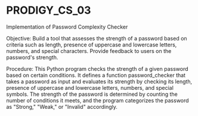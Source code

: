# PRODIGY_CS_03
Implementation of Password Complexity Checker

Objective:
Build a tool that assesses the strength of a password based on criteria such as length, presence of uppercase and lowercase letters, numbers, and special characters. 
Provide feedback to users on the password's strength.

Procedure:
This Python program checks the strength of a given password based on certain conditions. It defines a function password_checker that takes a password as input and evaluates its strength by checking its length, presence of uppercase and lowercase letters, numbers, and special symbols. The strength of the password is determined by counting the number of conditions it meets, and the program categorizes the password as "Strong," "Weak," or "Invalid" accordingly.





